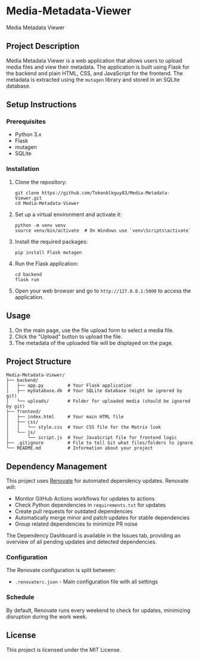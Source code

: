 # Media-Metadata-Viewer
Media Metadata Viewer

## Project Description

Media Metadata Viewer is a web application that allows users to upload media files and view their metadata. The application is built using Flask for the backend and plain HTML, CSS, and JavaScript for the frontend. The metadata is extracted using the `mutagen` library and stored in an SQLite database.

## Setup Instructions

### Prerequisites

- Python 3.x
- Flask
- mutagen
- SQLite

### Installation

1. Clone the repository:
   ```
   git clone https://github.com/Tokenblkguy83/Media-Metadata-Viewer.git
   cd Media-Metadata-Viewer
   ```

2. Set up a virtual environment and activate it:
   ```
   python -m venv venv
   source venv/bin/activate  # On Windows use `venv\Scripts\activate`
   ```

3. Install the required packages:
   ```
   pip install Flask mutagen
   ```

4. Run the Flask application:
   ```
   cd backend
   flask run
   ```

5. Open your web browser and go to `http://127.0.0.1:5000` to access the application.

## Usage

1. On the main page, use the file upload form to select a media file.
2. Click the "Upload" button to upload the file.
3. The metadata of the uploaded file will be displayed on the page.

## Project Structure

```
Media-Metadata-Viewer/
├── backend/
│   ├── app.py         # Your Flask application
│   ├── mydatabase.db  # Your SQLite database (might be ignored by git)
│   └── uploads/       # Folder for uploaded media (should be ignored by git)
├── frontend/
│   ├── index.html     # Your main HTML file
│   ├── css/
│   │   └── style.css  # Your CSS file for the Matrix look
│   └── js/
│       └── script.js  # Your JavaScript file for frontend logic
├── .gitignore         # File to tell Git what files/folders to ignore
└── README.md          # Information about your project
```

## Dependency Management

This project uses [Renovate](https://docs.renovatebot.com/) for automated dependency updates. Renovate will:

- Monitor GitHub Actions workflows for updates to actions
- Check Python dependencies in `requirements.txt` for updates
- Create pull requests for outdated dependencies
- Automatically merge minor and patch updates for stable dependencies
- Group related dependencies to minimize PR noise

The Dependency Dashboard is available in the Issues tab, providing an overview of all pending updates and detected dependencies.

### Configuration

The Renovate configuration is split between:
- `.renovaterc.json` - Main configuration file with all settings

### Schedule

By default, Renovate runs every weekend to check for updates, minimizing disruption during the work week.

## License

This project is licensed under the MIT License.
